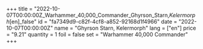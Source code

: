 +++
title = "2022-10-07T00:00:00Z_Warhammer_40,000_Commander_Ghyrson_Starn,_Kelermorph_[en]_false"
id = "fa7349d9-c82f-4cf8-a852-92168d1f4966"
date = "2022-10-07T00:00:00Z"
name = "Ghyrson Starn, Kelermorph"
lang = ["en"]
price = "9.21"
quantity = 1
foil = false
set = "Warhammer 40,000 Commander"
+++
